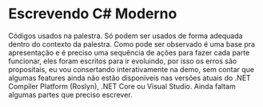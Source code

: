 # Escrevendo C# Moderno

Códigos usados na palestra. Só podem ser usados de forma adequada dentro do contexto da palestra. Como pode ser observado é uma base pra apresentação e é preciso uma sequência de ações para fazer cada parte funcionar, eles foram escritos para ir evoluindo, por isso os erros são propositais, eu vou consertando interativamente na demo, sem contar que algumas features ainda não estão disponíveis nas versões atuais do .NET Compiler Platform (Roslyn), .NET Core ou Visual Studio. Ainda faltam algumas partes que preciso escrever.
